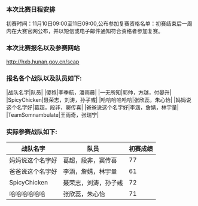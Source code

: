 ﻿### 本次比赛日程安排
初赛时间：11月10日09:00至11日09:00,公布参加复赛资格名单：初赛结束后一周内在大赛官网公布，并以短信或电子邮件通知符合资格者参加复赛。

### 本次比赛报名以及参赛网站
http://hxb.hunan.gov.cn/scap

### 报名各个战队以及队员如下:
|战队名字|队员|
|傻狍|李季航，潘雨晨|
|一无所知|郭帅，方越，付晏升|
|SpicyChicken|聂荣志，刘涛，孙子彧|
|哈哈哈哈哈哈|张欣蕊，朱心怡|
|妈妈说这个名字好|葛超，段非，窦传喜|
|爸爸说这个名字好|李涵，詹婧，林宇量|
|TeamSomnambulate|王雨奇，张瑞宁|

### 实际参赛战队如下:
|战队名字|队员|初赛成绩|
-----------------|------------------|------
|妈妈说这个名字好|葛超，段非，窦传喜|77|
|爸爸说这个名字好|李涵，詹婧，林宇量|61|
|SpicyChicken|聂荣志，刘涛，孙子彧|72|
|哈哈哈哈哈哈|张欣蕊，朱心怡|71|
